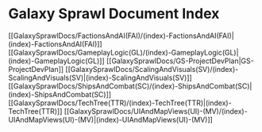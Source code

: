 # Galaxy Sprawl Document Index

 [[GalaxySprawlDocs/FactionsAndAI(FAI)/(index)-FactionsAndAI(FAI)|(index)-FactionsAndAI(FAI)]]
 [[GalaxySprawlDocs/GameplayLogic(GL)/(index)-GameplayLogic(GL)|(index)-GameplayLogic(GL)]]
 [[GalaxySprawlDocs/GS-ProjectDevPlan|GS-ProjectDevPlan]]
 [[GalaxySprawlDocs/ScalingAndVisuals(SV)/(index)-ScalingAndVisuals(SV)|(index)-ScalingAndVisuals(SV)]]
 [[GalaxySprawlDocs/ShipsAndCombat(SC)/(index)-ShipsAndCombat(SC)|(index)-ShipsAndCombat(SC)]]
 [[GalaxySprawlDocs/TechTree(TTR)/(index)-TechTree(TTR)|(index)-TechTree(TTR)]]
 [[GalaxySprawlDocs/UIAndMapViews(UI)-(MV)/(index)-UIAndMapViews(UI)-(MV)|(index)-UIAndMapViews(UI)-(MV)]]
